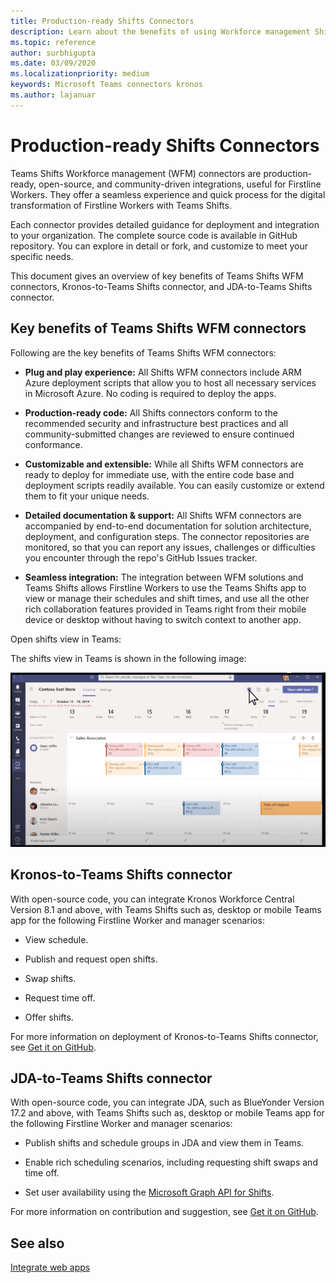 ```yaml
---
title: Production-ready Shifts Connectors
description: Learn about the benefits of using Workforce management Shifts connectors for Teams, such as Kronos-to-Teams Shifts connector and JDA-to-Teams Shifts connector
ms.topic: reference
author: surbhigupta
ms.date: 03/09/2020
ms.localizationpriority: medium
keywords: Microsoft Teams connectors kronos
ms.author: lajanuar
---
```


# Production-ready Shifts Connectors  

Teams Shifts Workforce management (WFM) connectors are production-ready, open-source, and community-driven integrations, useful for Firstline Workers. They offer a seamless experience and quick process for the digital transformation of Firstline Workers with Teams Shifts.

Each connector provides detailed guidance for deployment and integration to your organization. The complete source code is available in GitHub repository. You can explore in detail or fork, and customize to meet your specific needs.

This document gives an overview of key benefits of Teams Shifts WFM connectors, Kronos-to-Teams Shifts connector, and JDA-to-Teams Shifts connector.

## Key benefits of Teams Shifts WFM connectors

Following are the key benefits of Teams Shifts WFM connectors:

* **Plug and play experience:** All Shifts WFM connectors include ARM Azure deployment scripts that allow you to host all necessary services in Microsoft Azure. No coding is required to deploy the apps.

* **Production-ready code:** All Shifts connectors conform to the recommended security and infrastructure best practices and all community-submitted changes are reviewed to ensure continued conformance.

* **Customizable and extensible:** While all Shifts WFM connectors are ready to deploy for immediate use, with the entire code base and deployment scripts readily available. You can easily customize or extend them to fit your unique needs.

* **Detailed documentation & support:** All Shifts WFM connectors are accompanied by end-to-end documentation for solution architecture, deployment, and configuration steps. The connector repositories are monitored, so that you can report any issues, challenges or difficulties you encounter through the repo's GitHub Issues tracker.

* **Seamless integration:** The integration between WFM solutions and Teams Shifts allows Firstline Workers to use the Teams Shifts app to view or manage their schedules and shift times, and use all the other rich collaboration features provided in Teams right from their mobile device or desktop without having to switch context to another app.  

Open shifts view in Teams:

The shifts view in Teams is shown in the following image:

![Open shifts in Teams](../assets/images/teams-open-shifts-view.png)

## Kronos-to-Teams Shifts connector

With open-source code, you can integrate Kronos Workforce Central Version 8.1 and above, with Teams Shifts such as, desktop or mobile Teams app for the following Firstline Worker and manager scenarios:

* View schedule.

* Publish and request open shifts.

* Swap shifts.

* Request time off.

* Offer shifts.

For more information on deployment of Kronos-to-Teams Shifts connector, see [Get it on GitHub](https://aka.ms/KronosShiftsConnector).

## JDA-to-Teams Shifts connector

With open-source code, you can integrate JDA, such as BlueYonder Version 17.2 and above, with Teams Shifts  such as, desktop or mobile Teams app for the following Firstline Worker and manager scenarios:

* Publish shifts and schedule groups in JDA and view them in Teams.

* Enable rich scheduling scenarios, including requesting shift swaps and time off.

* Set user availability using the [Microsoft Graph API for Shifts](/graph/api/resources/shift?view=graph-rest-beta&preserve-view=true).

For more information on contribution and suggestion, see [Get it on GitHub](https://aka.ms/JDAShiftsConnector).

## See also

[Integrate web apps](~/samples/integrate-web-apps-overview.md)
